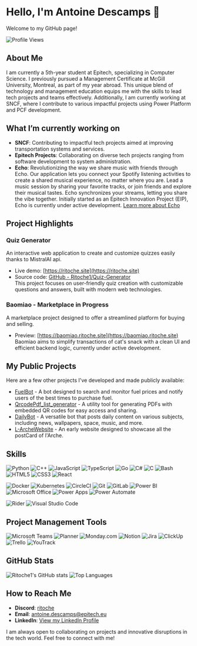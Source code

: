 # Hello, I'm Antoine Descamps 👋  
Welcome to my GitHub page!

![Profile Views](https://komarev.com/ghpvc/?username=Ritoche1&color=brightgreen)

## About Me
I am currently a 5th-year student at Epitech, specializing in Computer Science. I previously pursued a Management Certificate at McGill University, Montreal, as part of my year abroad. This unique blend of technology and management education equips me with the skills to lead tech projects and teams effectively. Additionally, I am currently working at SNCF, where I contribute to various impactful projects using Power Platform and PCF development.

## What I’m currently working on
- **SNCF**: Contributing to impactful tech projects aimed at improving transportation systems and services.
- **Epitech Projects**: Collaborating on diverse tech projects ranging from software development to system administration.
- **Echo**: Revolutionizing the way we share music with friends through Echo. Our application lets you connect your Spotify listening activities to create a shared musical experience, no matter where you are. Lead a music session by sharing your favorite tracks, or join friends and explore their musical tastes. Echo synchronizes your streams, letting you share the vibe together. Initially started as an Epitech Innovation Project (EIP), Echo is currently under active development. [Learn more about Echo](https://echo-app.fr/)

## Project Highlights

### Quiz Generator  
An interactive web application to create and customize quizzes easily thanks to MistralAI api.  
- Live demo: [https://ritoche.site](https://ritoche.site)  
- Source code: [GitHub - Ritoche1/Quiz-Generator](https://github.com/Ritoche1/Quiz-Generator)  
This project focuses on user-friendly quiz creation with customizable questions and answers, built with modern web technologies.

### Baomiao - Marketplace in Progress  
A marketplace project designed to offer a streamlined platform for buying and selling.  
- Preview: [https://baomiao.ritoche.site](https://baomiao.ritoche.site)  
Baomiao aims to simplify transactions of cat's snack with a clean UI and efficient backend logic, currently under active development.

## My Public Projects  
Here are a few other projects I've developed and made publicly available:
- [FuelBot](https://github.com/Ritoche1/FuelBot) - A bot designed to search and monitor fuel prices and notify users of the best times to purchase fuel.
- [QrcodePdf_list_generator](https://github.com/Ritoche1/QrcodePdf_list_generator) - A utility tool for generating PDFs with embedded QR codes for easy access and sharing.
- [DailyBot](https://github.com/Ritoche1/DailyBot) - A versatile bot that posts daily content on various subjects, including news, wallpapers, space, music, and more.
- [L-ArcheWebsite](https://github.com/Ritoche1/L-ArcheWebsite) - An early website designed to showcase all the postCard of l'Arche.

## Skills  
![Python](https://img.shields.io/badge/Python-3776AB?style=for-the-badge&logo=python&logoColor=white)
![C++](https://img.shields.io/badge/C++-00599C?style=for-the-badge&logo=cplusplus&logoColor=white)
![JavaScript](https://img.shields.io/badge/JavaScript-F7DF1E?style=for-the-badge&logo=javascript&logoColor=black)
![TypeScript](https://img.shields.io/badge/TypeScript-007ACC?style=for-the-badge&logo=typescript&logoColor=white)
![Go](https://img.shields.io/badge/Go-00ADD8?style=for-the-badge&logo=go&logoColor=white)
![C#](https://img.shields.io/badge/C%23-239120?style=for-the-badge&logo=csharp&logoColor=white)
![C](https://img.shields.io/badge/C-A8B9CC?style=for-the-badge&logo=c&logoColor=black)
![Bash](https://img.shields.io/badge/Bash-4EAA25?style=for-the-badge&logo=gnu-bash&logoColor=white)
![HTML5](https://img.shields.io/badge/HTML5-E34F26?style=for-the-badge&logo=html5&logoColor=white)
![CSS3](https://img.shields.io/badge/CSS3-1572B6?style=for-the-badge&logo=css3&logoColor=white)
![React](https://img.shields.io/badge/React-61DAFB?style=for-the-badge&logo=react&logoColor=black)

![Docker](https://img.shields.io/badge/Docker-2496ED?style=for-the-badge&logo=docker&logoColor=white)
![Kubernetes](https://img.shields.io/badge/Kubernetes-326CE5?style=for-the-badge&logo=kubernetes&logoColor=white)
![CircleCI](https://img.shields.io/badge/CircleCI-343434?style=for-the-badge&logo=circleci&logoColor=white)
![Git](https://img.shields.io/badge/Git-F05032?style=for-the-badge&logo=git&logoColor=white)
![GitLab](https://img.shields.io/badge/GitLab-330F63?style=for-the-badge&logo=gitlab&logoColor=white)
![Power BI](https://img.shields.io/badge/Power%20BI-F2C811?style=for-the-badge&logo=powerbi&logoColor=black)
![Microsoft Office](https://img.shields.io/badge/Microsoft_Office-D83B01?style=for-the-badge&logo=microsoft-office&logoColor=white)
![Power Apps](https://img.shields.io/badge/Power%20Apps-742774?style=for-the-badge&logo=powerapps&logoColor=white)
![Power Automate](https://img.shields.io/badge/Power%20Automate-0066FF?style=for-the-badge&logo=powerautomate&logoColor=white)

![Rider](https://img.shields.io/badge/Rider-000000?style=for-the-badge&logo=rider&logoColor=white)
![Visual Studio Code](https://img.shields.io/badge/Visual%20Studio%20Code-007ACC?style=for-the-badge&logo=visual-studio-code&logoColor=white)

## Project Management Tools
![Microsoft Teams](https://img.shields.io/badge/Microsoft_Teams-6264A7?style=for-the-badge&logo=microsoft-teams&logoColor=white)
![Planner](https://img.shields.io/badge/Planner-3178C6?style=for-the-badge&logo=microsoft-planner&logoColor=white)
![Monday.com](https://img.shields.io/badge/Monday.com-FFCA28?style=for-the-badge&logo=monday&logoColor=black)
![Notion](https://img.shields.io/badge/Notion-000000?style=for-the-badge&logo=notion&logoColor=white)
![Jira](https://img.shields.io/badge/Jira-0052CC?style=for-the-badge&logo=jira&logoColor=white)
![ClickUp](https://img.shields.io/badge/ClickUp-7B68EE?style=for-the-badge&logo=clickup&logoColor=white)
![Trello](https://img.shields.io/badge/Trello-0079BF?style=for-the-badge&logo=trello&logoColor=white)
![YouTrack](https://img.shields.io/badge/YouTrack-000000?style=for-the-badge&logo=youtrack&logoColor=white)

## GitHub Stats

![Ritoche1's GitHub stats](https://github-readme-stats.vercel.app/api?username=Ritoche1&show_icons=true&theme=radical)
![Top Languages](https://github-readme-stats.vercel.app/api/top-langs/?username=Ritoche1&layout=compact&theme=radical)

## How to Reach Me
- **Discord**: [ritoche](https://discordapp.com/users/463075242504486913)
- **Email**: [antoine.descamps@epitech.eu](mailto:antoine.descamps@epitech.eu)
- **LinkedIn**: [View my LinkedIn Profile](https://www.linkedin.com/in/antoine-descamps-pro/)

I am always open to collaborating on projects and innovative disruptions in the tech world. Feel free to connect with me!
